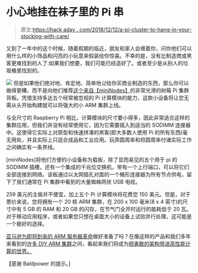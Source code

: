 # 小心地挂在袜子里的 Pi 串

> 原文:[https://hack aday . com/2018/12/12/a-pi-cluster-to-hang-in-your-stocking-with-care/](https://hackaday.com/2018/12/12/a-pi-cluster-to-hang-in-your-stocking-with-care/)

又到了一年中的这个时候，随着假期的临近，朋友和家人会缠着你，问你他们可以用什么样的小饰品和闪亮的小玩意来假装给你惊喜。不幸的是，没有比制造商或黑客更难找到的人了:如果我们想要，我们可能已经造好了。或者至少是从别人的垃圾桶里找到的。

[![](../Images/b148ab89e987fe1b3f5ff663c8e2870c.png)](https://hackaday.com/wp-content/uploads/2018/12/cmcluster_detail.jpg) 但是如果他们绝对地、肯定地、简单地*让*给你买商业制造的东西，那么你可以做得更糟，而不是向他们推荐[这个来自【miniNodes】](https://www.mininodes.com/product/5-node-raspberry-pi-3-com-carrier-board/)的非常光滑的树莓 Pi 集群背板。凭借支持多达五个经常被忽视的 Pi 计算模块的能力，这款小设备将让您无需从头开始构建就可以将强大的小 ARM 集群上线。

与全尺寸的 Raspberry Pi 相比，计算模块的尺寸要小得多，因此非常适合这样的集群应用，但我们并没有经常使用它，因为它需要插入到适当的 SODIMM 连接器中。这使得它实际上对原型和快速拼凑的黑客(即大多数人使用 Pi 的所有东西)毫无用处，并且实际上只适合成品和工业应用。玩弄圆周率和将圆周率付诸实际工作之间确实有一条界线。

[miniNodes]将他们方便的小设备称为载板，除了显而易见的五个用于 pi 的 SODIMM 插槽，还有一个集成的千兆位交换机，带有一个上行端口，可以将它们全部连接到网络。该板通过以太网插孔对面的一个桶形连接器为所有节点供电，留下了我们通常在 Pi 集群中看到的大量蜘蛛网状 USB 电缆。

259 美元的主板并不便宜，加上五个 Pi 计算模块将花费您 150 美元。但是，对于票价来说，您将拥有一个 20 核 ARM 集群，在 200 x 100 毫米(8 x 4 英寸)的尺寸中有 5 GB 的 RAM 和 20 GB 的闪存，在节气门全开时运行的能耗低于 20 瓦。对于移动应用程序，或者如果您只想在桌面大小的设备上试验并行处理，这可能是一个极好的选择。

[亚马逊为即将到来的 ARM 服务器革命](http://hackaday.com/2018/12/03/amazon-thinks-arm-is-bigger-than-your-phone/)做好准备了吗？在像这样的产品和我们多年来看到的[许多 DIY ARM 集群](https://hackaday.com/2018/07/05/nanopi-cluster-is-quiet-cool-and-has-blinky-lights/)之间，看起来我们将成为[把勇敢的架构带进高性能计算的世界。](https://hackaday.com/2016/09/18/clustering-a-lot-of-raspberry-pi-zeros/)

【感谢 Baldpower 的提示。]